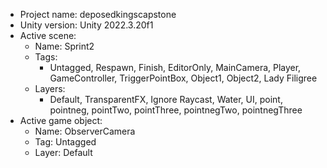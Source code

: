 <!-- UNITY CODE ASSIST INSTRUCTIONS START -->
- Project name: deposedkingscapstone
- Unity version: Unity 2022.3.20f1
- Active scene:
  - Name: Sprint2
  - Tags:
    - Untagged, Respawn, Finish, EditorOnly, MainCamera, Player, GameController, TriggerPointBox, Object1, Object2, Lady Filigree
  - Layers:
    - Default, TransparentFX, Ignore Raycast, Water, UI, point, pointneg, pointTwo, pointThree, pointnegTwo, pointnegThree
- Active game object:
  - Name: ObserverCamera
  - Tag: Untagged
  - Layer: Default
<!-- UNITY CODE ASSIST INSTRUCTIONS END -->